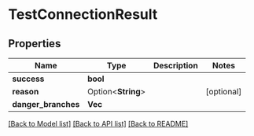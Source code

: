 # TestConnectionResult

## Properties

Name | Type | Description | Notes
------------ | ------------- | ------------- | -------------
**success** | **bool** |  | 
**reason** | Option<**String**> |  | [optional]
**danger_branches** | **Vec<String>** |  | 

[[Back to Model list]](../README.md#documentation-for-models) [[Back to API list]](../README.md#documentation-for-api-endpoints) [[Back to README]](../README.md)


